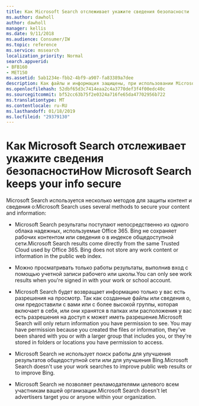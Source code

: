 ```yaml
---
title: Как Microsoft Search отслеживает укажите сведения безопасности
ms.author: dawholl
author: dawholl
manager: kellis
ms.date: 9/11/2018
ms.audience: Consumer/IW
ms.topic: reference
ms.service: mssearch
localization_priority: Normal
search.appverid:
- BFB160
- MET150
ms.assetid: 5ab1234e-fbb2-4bf9-a907-fa83389a7dee
description: Как файлы и информация защищены, при использовании Microsoft Search
ms.openlocfilehash: 52dbf65d3c7414eaa2c4a3770def3f4f00edc40c
ms.sourcegitcommit: bf52cc63b75f2e0324a716fe65da47702956b722
ms.translationtype: MT
ms.contentlocale: ru-RU
ms.lasthandoff: 01/18/2019
ms.locfileid: "29379130"
---
```

# <a name="how-microsoft-search-keeps-your-info-secure"></a><span data-ttu-id="fc71b-103">Как Microsoft Search отслеживает укажите сведения безопасности</span><span class="sxs-lookup"><span data-stu-id="fc71b-103">How Microsoft Search keeps your info secure</span></span>

<span data-ttu-id="fc71b-104">Microsoft Search используется несколько методов для защиты контент и сведения о:</span><span class="sxs-lookup"><span data-stu-id="fc71b-104">Microsoft Search uses several methods to secure your content and information:</span></span>
  
- <span data-ttu-id="fc71b-p101">Microsoft Search результаты поступают непосредственно из одного облака надежных, используемые Office 365. Bing не сохраняет рабочих контентом или сведения о в индексе общедоступной сети.</span><span class="sxs-lookup"><span data-stu-id="fc71b-p101">Microsoft Search results come directly from the same Trusted Cloud used by Office 365. Bing does not store any work content or information in the public web index.</span></span>
    
- <span data-ttu-id="fc71b-107">Можно просматривать только работы результаты, выполнив вход с помощью учетной записи рабочего или школы.</span><span class="sxs-lookup"><span data-stu-id="fc71b-107">You can only see work results when you're signed in with your work or school account.</span></span>
    
- <span data-ttu-id="fc71b-p102">Microsoft Search будет возвращает информацию только у вас есть разрешения на просмотр. Так как созданные файлы или сведения о, они предоставили с вами или с более высокой группы, которая включает в себя, или они хранятся в папках или расположения у вас есть разрешения на доступ к может иметь разрешение.</span><span class="sxs-lookup"><span data-stu-id="fc71b-p102">Microsoft Search will only return information you have permission to see. You may have permission because you created the files or information, they've been shared with you or with a larger group that includes you, or they're stored in folders or locations you have permission to access.</span></span>
    
- <span data-ttu-id="fc71b-110">Microsoft Search не использует поиск работы для улучшения результатов общедоступной сети или для улучшения Bing.</span><span class="sxs-lookup"><span data-stu-id="fc71b-110">Microsoft Search doesn't use your work searches to improve public web results or to improve Bing.</span></span>
    
- <span data-ttu-id="fc71b-111">Microsoft Search не позволяет рекламодателями целевого всем участникам вашей организации.</span><span class="sxs-lookup"><span data-stu-id="fc71b-111">Microsoft Search doesn't let advertisers target you or anyone within your organization.</span></span>

  

